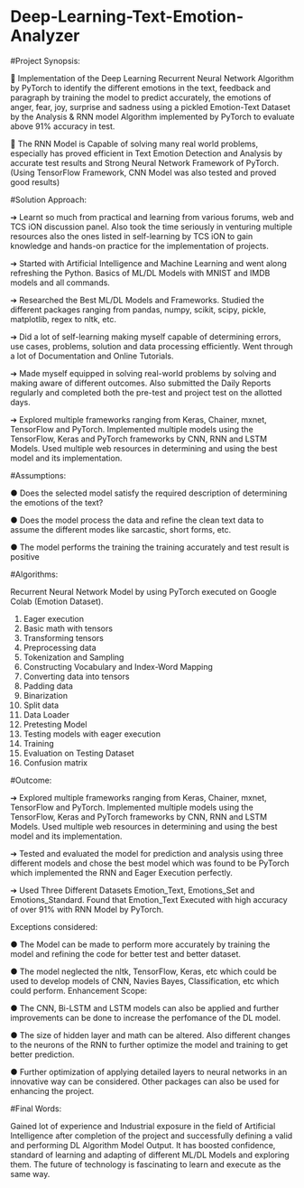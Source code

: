 # Deep-Learning-Text-Emotion-Analyzer

#Project Synopsis: 
 
	Implementation of the Deep Learning Recurrent Neural Network Algorithm by PyTorch to identify the different emotions in the text, feedback and paragraph by training the model to predict accurately, the emotions of anger, fear, joy, surprise and sadness using a pickled Emotion-Text Dataset by the Analysis & RNN model Algorithm implemented by PyTorch to evaluate above 91% accuracy in test.

	The RNN Model is Capable of solving many real world problems, especially has proved efficient in Text Emotion Detection and Analysis by accurate test results and Strong Neural Network Framework of PyTorch. (Using TensorFlow Framework, CNN Model was also tested and proved good results)

 
 
#Solution Approach: 
 
➔	Learnt so much from practical and learning from various forums, web and TCS iON discussion panel. Also took the time seriously in venturing multiple resources also the ones listed in self-learning by TCS iON to gain knowledge and hands-on practice for the implementation of projects.
 
➔	Started with Artificial Intelligence and Machine Learning and went along refreshing the Python. Basics of ML/DL Models with MNIST and IMDB models and all commands.

➔	Researched the Best ML/DL Models and Frameworks. Studied the different packages ranging from pandas, numpy, scikit, scipy, pickle, matplotlib, regex to nltk, etc.

➔	Did a lot of self-learning making myself capable of determining errors, use cases, problems, solution and data processing efficiently. Went through a lot of Documentation and Online Tutorials.

➔	Made myself equipped in solving real-world problems by solving and making aware of different outcomes. Also submitted the Daily Reports regularly and completed both the pre-test and project test on the allotted days.

➔	Explored multiple frameworks ranging from Keras, Chainer, mxnet, TensorFlow and PyTorch. Implemented multiple models using the TensorFlow, Keras and PyTorch frameworks by CNN, RNN and LSTM Models. Used multiple web resources in determining and using the best model and its implementation.


#Assumptions: 
 
●	Does the selected model satisfy the required description of determining the emotions of the text?

●	Does the model process the data and refine the clean text data to assume the different modes like sarcastic, short forms, etc.


●	The model performs the training the training accurately and test result is positive


#Algorithms: 

Recurrent Neural Network Model by using PyTorch executed on Google Colab (Emotion Dataset). 

1.	Eager execution
2.	Basic math with tensors
3.	Transforming tensors
4.	Preprocessing data
5.	Tokenization and Sampling
6.	Constructing Vocabulary and Index-Word Mapping
7.	Converting data into tensors
8.	Padding data
9.	Binarization
10.	Split data
11.	Data Loader
12.	Pretesting Model
13.	Testing models with eager execution
14.	Training
15.	Evaluation on Testing Dataset
16.	Confusion matrix
 
#Outcome: 

➔	Explored multiple frameworks ranging from Keras, Chainer, mxnet, TensorFlow and PyTorch. Implemented multiple models using the TensorFlow, Keras and PyTorch frameworks by CNN, RNN and LSTM Models. Used multiple web resources in determining and using the best model and its implementation.

➔	Tested and evaluated the model for prediction and analysis using three different models and chose the best model which was found to be PyTorch which implemented the RNN and Eager Execution perfectly.

➔	Used Three Different Datasets Emotion_Text, Emotions_Set and Emotions_Standard. Found that Emotion_Text Executed with high accuracy of over 91% with RNN Model by PyTorch.
  
Exceptions considered: 
 
●	The Model can be made to perform more accurately by training the model and refining the code for better test and better dataset.

●	The model neglected the nltk, TensorFlow, Keras, etc which could be used to develop models of CNN, Navies Bayes, Classification, etc which could perform.
Enhancement Scope: 
 
●	 The CNN, Bi-LSTM and LSTM models can also be applied and further improvements can be done to increase the perfomance of the DL model.

●	The size of hidden layer and math can be altered. Also different changes to the neurons of the RNN to further optimize the model and training to get better prediction.

●	Further optimization of applying detailed layers to neural networks in an innovative way can be considered. Other packages can also be used for enhancing the project.

#Final Words:

Gained lot of experience and Industrial exposure in the field of Artificial Intelligence after completion of the project and successfully defining a valid and performing DL Algorithm Model Output. It has boosted confidence, standard of learning and adapting of different ML/DL Models and exploring them. The future of technology is fascinating to learn and execute as the same way.

